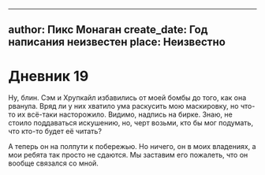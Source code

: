 
---
author: Пикс Монаган
create_date: Год написания неизвестен
place: Неизвестно
---

# Дневник 19


Ну, блин. Сэм и Хрупкайл избавились от моей бомбы до того, как она рванула. Вряд ли у них хватило ума раскусить мою маскировку, но что-то их всё-таки насторожило. Видимо, надпись на бирке. Знаю, не стоило поддаваться искушению, но, черт возьми, кто бы мог подумать, что кто-то будет её читать?


А теперь он на полпути к побережью. Но ничего, он в моих владениях, а мои ребята так просто не сдаются. Мы заставим его пожалеть, что он вообще связался со мной.




